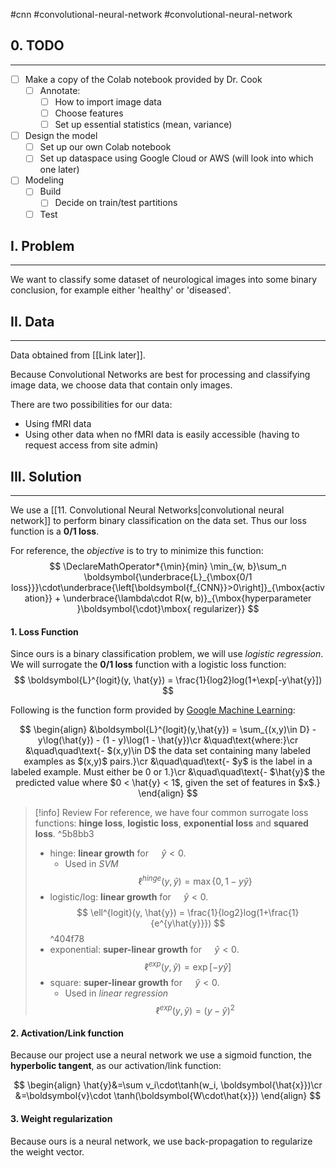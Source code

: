 #cnn #convolutional-neural-network #convolutional-neural-network 

## 0. TODO
---
- [ ] Make a copy of the Colab notebook provided by Dr. Cook
	- [ ] Annotate:
		- [ ] How to import image data
		- [ ] Choose features
		- [ ] Set up essential statistics (mean, variance)
- [ ] Design the model
	- [ ] Set up our own Colab notebook
	- [ ] Set up dataspace using Google Cloud or AWS (will look into which one later)
- [ ] Modeling
	- [ ] Build
		- [ ] Decide on train/test partitions
	- [ ] Test

## I. Problem
---
We want to classify some dataset of neurological images into some binary conclusion, for example either 'healthy' or 'diseased'.


## II. Data
---
Data obtained from [[Link later]].

Because Convolutional Networks are best for processing and classifying image data, we choose data that contain only images.

There are two possibilities for our data:

- Using fMRI data
- Using other data when no fMRI data is easily accessible (having to request access from site admin)

## III. Solution
---
We use a [[11. Convolutional Neural Networks|convolutional neural network]] to perform binary classification on the data set. Thus our loss function is a **0/1 loss**.

For reference, the *objective* is to try to minimize this function:
$$
\DeclareMathOperator*{\min}{min}
\min_{w, b}\sum_n \boldsymbol{\underbrace{L}_{\mbox{0/1 loss}}}\cdot\underbrace{\left[\boldsymbol{f_{CNN}}>0\right]}_{\mbox{activation}} + \underbrace{\lambda\cdot R(w, b)}_{\mbox{hyperparameter }\boldsymbol{\cdot}\mbox{ regularizer}}
$$


#### 1. Loss Function

Since ours is a binary classification problem, we will use *logistic regression*. We will surrogate the **0/1 loss** function with a logistic loss function:
$$
\boldsymbol{L}^{logit}(y, \hat{y}) = \frac{1}{log2}log(1+\exp[-y\hat{y}])
$$

Following is the function form provided by [Google Machine Learning](https://developers.google.com/machine-learning/crash-course/logistic-regression/model-training):

$$
\begin{align}
&\boldsymbol{L}^{logit}(y,\hat{y}) = \sum_{(x,y)\in D} -y\log(\hat{y}) - (1 - y)\log(1 - \hat{y})\cr
&\quad\text{where:}\cr
&\quad\quad\text{- $(x,y)\in D$ the data set containing many labeled examples as $(x,y)$ pairs.}\cr
&\quad\quad\text{- $y$ is the label in a labeled example. Must either be 0 or 1.}\cr
&\quad\quad\text{- $\hat{y}$ the predicted value where $0 < \hat{y} < 1$, given the set of features in $x$.}
\end{align}
$$


> [!info] Review
> For reference, we have four common surrogate loss functions: **hinge loss**, **logistic loss**, **exponential loss** and **squared loss**. ^5b8bb3
> 
> - hinge: **linear growth** for $\quad\hat{y} < 0$.
> 	- Used in *SVM*
> $$
> \DeclareMathOperator*{\max}{max}
> \ell^{hinge}(y, \hat{y}) = \max\{0, 1-y\hat{y}\}
> $$
> - logistic/log: **linear growth** for $\quad\hat{y} < 0$. 
> $$
> \ell^{logit}(y, \hat{y}) = \frac{1}{log2}log(1+\frac{1}{e^{y\hat{y}}})
> $$
> ^404f78
> - exponential: **super-linear growth** for $\quad\hat{y}<0$.
> $$
> \ell^{exp}(y, \hat{y}) = \exp[-y\hat{y}]
> $$
> - square: **super-linear growth** for $\quad\hat{y}<0$.
> 	- Used in *linear regression*
> $$
> \ell^{exp}(y, \hat{y}) = (y-\hat{y})^2
> $$
> 


#### 2. Activation/Link function

Because our project use a neural network we use a sigmoid function, the **hyperbolic tangent**, as our activation/link function:

$$
\begin{align}
\hat{y}&=\sum v_i\cdot\tanh(w_i, \boldsymbol{\hat{x}})\cr
&=\boldsymbol{v}\cdot \tanh(\boldsymbol{W\cdot\hat{x}})
\end{align}
$$


#### 3. Weight regularization

Because ours is a neural network, we use back-propagation to regularize the weight vector.

